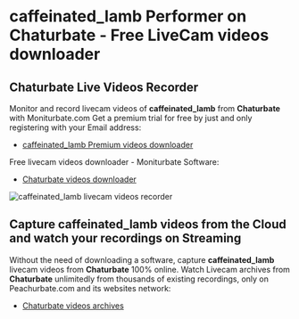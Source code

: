 # caffeinated_lamb Performer on Chaturbate - Free LiveCam videos downloader

## Chaturbate Live Videos Recorder

Monitor and record livecam videos of **caffeinated_lamb** from **Chaturbate** with Moniturbate.com
Get a premium trial for free by just and only registering with your Email address:
* [caffeinated_lamb Premium videos downloader](https://moniturbate.com/request-demo-licence-key.html)

Free livecam videos downloader - Moniturbate Software:
* [Chaturbate videos downloader](https://moniturbate.com/moniturbate-download-software.html)

![caffeinated_lamb livecam videos recorder](https://peachurnet.com/templates/moniturbate-software.png)


## Capture caffeinated_lamb videos from the Cloud and watch your recordings on Streaming

Without the need of downloading a software, capture **caffeinated_lamb** livecam videos from **Chaturbate** 100% online.
Watch Livecam archives from **Chaturbate** unlimitedly from thousands of existing recordings, only on Peachurbate.com and its websites network:
* [Chaturbate videos archives](https://peachurnet.com/)